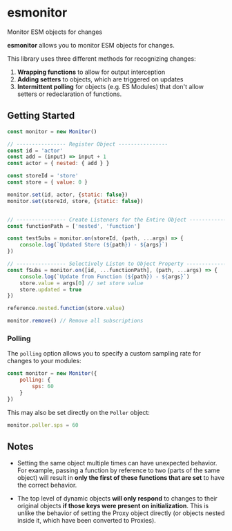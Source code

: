 # esmonitor
 Monitor ESM objects for changes

**esmonitor** allows you to monitor ESM objects for changes.

This library uses three different methods for recognizing changes:
1. **Wrapping functions** to allow for output interception
2. **Adding setters** to objects, which are triggered on updates
3. **Intermittent polling** for objects (e.g. ES Modules) that don't allow setters or redeclaration of functions.

## Getting Started
```js
const monitor = new Monitor()

// ---------------- Register Object ----------------
const id = 'actor'
const add = (input) => input + 1
const actor = { nested: { add } }

const storeId = 'store'
const store = { value: 0 }

monitor.set(id, actor, {static: false})
monitor.set(storeId, store, {static: false})


// ---------------- Create Listeners for the Entire Object ----------------
const functionPath = ['nested', 'function']

const testSubs = monitor.on(storeId, (path, ...args) => {
    console.log(`Updated Store (${path}) - ${args}`)
})

// ---------------- Selectively Listen to Object Property ----------------
const fSubs = monitor.on([id, ...functionPath], (path, ...args) => {
    console.log(`Update from Function (${path}) - ${args}`)
    store.value = args[0] // set store value
    store.updated = true
})

reference.nested.function(store.value)

monitor.remove() // Remove all subscriptions
```


### Polling
The `polling` option allows you to specify a custom sampling rate for changes to your modules: 

```js
const monitor = new Monitor({
    polling: {
        sps: 60
    }
})
```

This may also be set directly on the `Poller` object:
```js
monitor.poller.sps = 60
```


## Notes
- Setting the same object multiple times can have unexpected behavior. For example, passing a function by reference to two (parts of the same object) will result in **only the first of these functions that are set** to have the correct behavior.

- The top level of dynamic objects **will only respond** to changes to their original objects **if those keys were present on initialization**. This is unlike the behavior of setting the Proxy object directly (or objects nested inside it, which have been converted to Proxies).